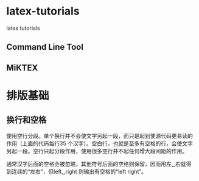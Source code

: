 # latex-tutorials
latex tutorials

## Command Line Tool
## MiKTEX

# 排版基础

## 换行和空格

使用空行分段。单个换行并不会使文字另起一段，而只是起到使源代码更易读的
作用（上面的代码每行35 个汉字）。空白行，也就是至多有空格的行，会使文字
另起一段。空行只起分段作用，使用很多空行并不起任何增大段间距的作用。

通常汉字后面的空格会被忽略，其他符号后面的空格则保留，因而用左␣右就得
到连续的“左右”，但left␣right 则输出有空格的“left right”。